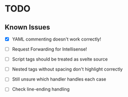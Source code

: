 # TODO

## Known Issues

- [x] YAML commenting doesn't work correctly!

- [ ] Request Forwarding for Intellisense!

- [ ] Script tags should be treated as svelte source

- [ ] Nested tags without spacing don't highlight correctly

- [ ] Still unsure which handler handles each case

- [ ] Check line-ending handling
